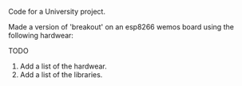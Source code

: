 Code for a University project.

Made a version of 'breakout' on an esp8266 wemos board using the following hardwear:

TODO
1. Add a list of the hardwear.
2. Add a list of the libraries.
